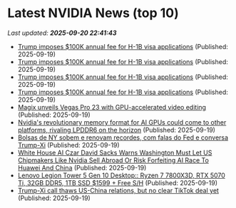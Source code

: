 # Latest NVIDIA News (top 10)
_Last updated: **2025-09-20 22:41:43**_

- [Trump imposes $100K annual fee for H-1B visa applications](https://omaha.com/news/nation-world/business/employment/article_92a1566d-5026-5775-b84e-1d08fb7526cd.html) (Published: 2025-09-19)
- [Trump imposes $100K annual fee for H-1B visa applications](https://trib.com/news/nation-world/business/employment/article_b91ecb7a-c7e6-5ddd-9c3c-b2f0e9e590ff.html) (Published: 2025-09-19)
- [Trump imposes $100K annual fee for H-1B visa applications](https://auburnpub.com/news/nation-world/business/employment/article_085f0e8a-a8d0-58a2-83a5-c782efe4ab60.html) (Published: 2025-09-19)
- [Trump imposes $100K annual fee for H-1B visa applications](https://lacrossetribune.com/news/nation-world/business/employment/article_62115385-9510-524f-84a5-6f3de4326983.html) (Published: 2025-09-19)
- [Magix unveils Vegas Pro 23 with GPU-accelerated video editing](https://www.notebookcheck.net/Magix-unveils-Vegas-Pro-23-with-GPU-accelerated-video-editing.1119338.0.html) (Published: 2025-09-19)
- [Nvidia's revolutionary memory format for AI GPUs could come to other platforms, rivaling LPDDR6 on the horizon](https://www.techradar.com/pro/nvidias-revolutionary-memory-format-for-ai-gpu-could-come-to-other-platforms) (Published: 2025-09-19)
- [Bolsas de NY sobem e renovam recordes, com falas do Fed e conversa Trump-Xi](https://www.infomoney.com.br/mercados/bolsas-de-ny-sobem-e-renovam-recordes-com-falas-do-fed-e-conversa-trump-xi/) (Published: 2025-09-19)
- [White House AI Czar David Sacks Warns Washington Must Let US Chipmakers Like Nvidia Sell Abroad Or Risk Forfeiting AI Race To Huawei And China](https://consent.yahoo.com/v2/collectConsent?sessionId=1_cc-session_753a6590-ddc4-4d8e-a589-e4a9eda2a361) (Published: 2025-09-19)
- [Lenovo Legion Tower 5 Gen 10 Desktop:: Ryzen 7 7800X3D, RTX 5070 Ti, 32GB DDR5, 1TB SSD $1599 + Free S/H](https://slickdeals.net/f/18617959-lenovo-legion-tower-5-gen-10-desktop-ryzen-7-7800x3d-rtx-5070-ti-32gb-ddr5-1tb-ssd-1599-free-s-h) (Published: 2025-09-19)
- [Trump-Xi call thaws US-China relations, but no clear TikTok deal yet](https://www.aljazeera.com/economy/2025/9/19/trump-xi-call-thaws-us-china-relations-but-no-clear-tiktok-deal-yet) (Published: 2025-09-19)
